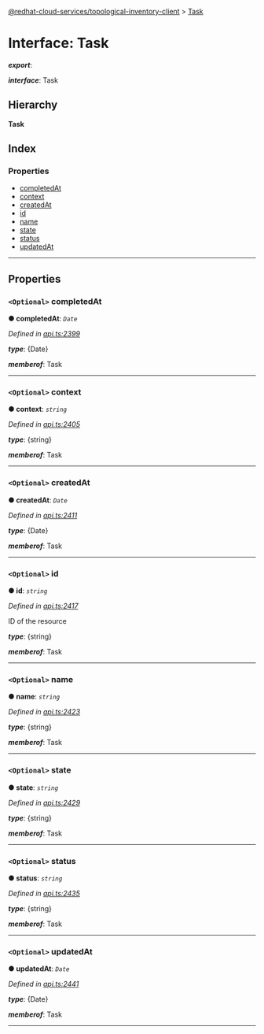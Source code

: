 [@redhat-cloud-services/topological-inventory-client](../README.md) > [Task](../interfaces/task.md)

# Interface: Task

*__export__*: 

*__interface__*: Task

## Hierarchy

**Task**

## Index

### Properties

* [completedAt](task.md#completedat)
* [context](task.md#context)
* [createdAt](task.md#createdat)
* [id](task.md#id)
* [name](task.md#name)
* [state](task.md#state)
* [status](task.md#status)
* [updatedAt](task.md#updatedat)

---

## Properties

<a id="completedat"></a>

### `<Optional>` completedAt

**● completedAt**: *`Date`*

*Defined in [api.ts:2399](https://github.com/RedHatInsights/javascript-clients/blob/master/packages/topological-inventory/api.ts#L2399)*

*__type__*: {Date}

*__memberof__*: Task

___
<a id="context"></a>

### `<Optional>` context

**● context**: *`string`*

*Defined in [api.ts:2405](https://github.com/RedHatInsights/javascript-clients/blob/master/packages/topological-inventory/api.ts#L2405)*

*__type__*: {string}

*__memberof__*: Task

___
<a id="createdat"></a>

### `<Optional>` createdAt

**● createdAt**: *`Date`*

*Defined in [api.ts:2411](https://github.com/RedHatInsights/javascript-clients/blob/master/packages/topological-inventory/api.ts#L2411)*

*__type__*: {Date}

*__memberof__*: Task

___
<a id="id"></a>

### `<Optional>` id

**● id**: *`string`*

*Defined in [api.ts:2417](https://github.com/RedHatInsights/javascript-clients/blob/master/packages/topological-inventory/api.ts#L2417)*

ID of the resource

*__type__*: {string}

*__memberof__*: Task

___
<a id="name"></a>

### `<Optional>` name

**● name**: *`string`*

*Defined in [api.ts:2423](https://github.com/RedHatInsights/javascript-clients/blob/master/packages/topological-inventory/api.ts#L2423)*

*__type__*: {string}

*__memberof__*: Task

___
<a id="state"></a>

### `<Optional>` state

**● state**: *`string`*

*Defined in [api.ts:2429](https://github.com/RedHatInsights/javascript-clients/blob/master/packages/topological-inventory/api.ts#L2429)*

*__type__*: {string}

*__memberof__*: Task

___
<a id="status"></a>

### `<Optional>` status

**● status**: *`string`*

*Defined in [api.ts:2435](https://github.com/RedHatInsights/javascript-clients/blob/master/packages/topological-inventory/api.ts#L2435)*

*__type__*: {string}

*__memberof__*: Task

___
<a id="updatedat"></a>

### `<Optional>` updatedAt

**● updatedAt**: *`Date`*

*Defined in [api.ts:2441](https://github.com/RedHatInsights/javascript-clients/blob/master/packages/topological-inventory/api.ts#L2441)*

*__type__*: {Date}

*__memberof__*: Task

___

